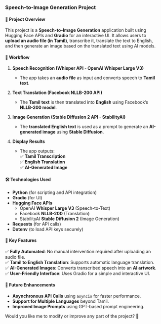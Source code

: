 ### **Speech-to-Image Generation Project**  

#### **📌 Project Overview**  
This project is a **Speech-to-Image Generation** application built using Hugging Face APIs and **Gradio** for an interactive UI. It allows users to **upload an audio file (in Tamil)**, transcribe it, translate the text to English, and then generate an image based on the translated text using AI models.  

#### **🚀 Workflow**  
1. **Speech Recognition (Whisper API - OpenAI Whisper Large V3)**  
   - The app takes an **audio file** as input and converts speech to **Tamil text**.  

2. **Text Translation (Facebook NLLB-200 API)**  
   - The **Tamil text** is then translated into **English** using Facebook’s **NLLB-200 model**.  

3. **Image Generation (Stable Diffusion 2 API - StabilityAI)**  
   - The **translated English text** is used as a prompt to generate an **AI-generated image** using **Stable Diffusion**.  

4. **Display Results**  
   - The app outputs:  
     ✅ **Tamil Transcription**  
     ✅ **English Translation**  
     ✅ **AI-Generated Image**  

#### **🛠 Technologies Used**  
- **Python** (for scripting and API integration)  
- **Gradio** (for UI)  
- **Hugging Face APIs**  
  - OpenAI **Whisper Large V3** (Speech-to-Text)  
  - Facebook **NLLB-200** (Translation)  
  - StabilityAI **Stable Diffusion 2** (Image Generation)  
- **Requests** (for API calls)  
- **Dotenv** (to load API keys securely)  

#### **🔗 Key Features**  
✅ **Fully Automated**: No manual intervention required after uploading an audio file.  
✅ **Tamil to English Translation**: Supports automatic language translation.  
✅ **AI-Generated Images**: Converts transcribed speech into an **AI artwork**.  
✅ **User-Friendly Interface**: Uses Gradio for a simple and interactive UI.  

#### **🔮 Future Enhancements**  
- **Asynchronous API Calls** using `asyncio` for faster performance.  
- **Support for Multiple Languages** beyond Tamil.  
- **Improved Image Prompts** using GPT-based prompt engineering.  

Would you like me to modify or improve any part of the project? 🚀
